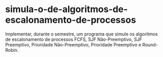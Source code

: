# simula-o-de-algoritmos-de-escalonamento-de-processos
Implementar, durante o semestre, um programa que simule os algoritmos de escalonamento de processos FCFS, SJF Não-Preemptivo, SJF Preemptivo, Prioridade Não-Preemptivo, Prioridade Preemptivo e Round-Robin. 
